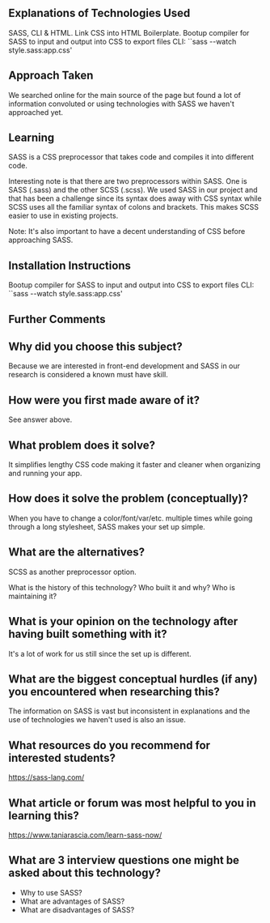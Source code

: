 ## Explanations of Technologies Used
SASS, CLI & HTML. 
Link CSS into HTML Boilerplate.
Bootup compiler for SASS to input and output into CSS to export files
CLI:  ``sass --watch style.sass:app.css'


## Approach Taken
We searched online for the main source of the page but found a lot of information convoluted or using technologies with SASS we haven't approached yet.

## Learning
SASS is a CSS preprocessor that takes code and compiles it into different code.
 
Interesting note is that there are two preprocessors within SASS. One is SASS (.sass) and the other SCSS (.scss). We used SASS in our project and that has been a challenge since its syntax does away with CSS syntax while SCSS uses all the familiar syntax  of colons and brackets. This makes SCSS easier to use in existing projects. 

Note: It's also important to have a decent understanding of CSS before approaching SASS.

## Installation Instructions

Bootup compiler for SASS to input and output into CSS to export files
CLI:  ``sass --watch style.sass:app.css'

## Further Comments

## Why did you choose this subject?
Because we are interested in front-end development and SASS in our research is considered a known must have skill.

## How were you first made aware of it?
See answer above.

## What problem does it solve?
It simplifies lengthy CSS code making it faster and cleaner when organizing and running your app.

## How does it solve the problem (conceptually)?
When you have to change a color/font/var/etc. multiple times while going through a long stylesheet, SASS makes your set up simple.

## What are the alternatives?
SCSS as another preprocessor option.

What is the history of this technology?
Who built it and why?
Who is maintaining it?
## What is your opinion on the technology after having built something with it?
It's a lot of work for us still since the set up is different.

## What are the biggest conceptual hurdles (if any) you encountered when researching this?
The information on SASS is vast but inconsistent in explanations and the use of technologies we haven't used is also an issue.

## What resources do you recommend for interested students?
https://sass-lang.com/

## What article or forum was most helpful to you in learning this?
https://www.taniarascia.com/learn-sass-now/

## What are 3 interview questions one might be asked about this technology?
- Why to use SASS?
- What are advantages of SASS?
- What are disadvantages of SASS?
